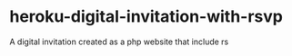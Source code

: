 # heroku-digital-invitation-with-rsvp
 A digital invitation created as a php website that include rs
